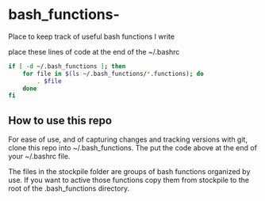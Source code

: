 # bash_functions-
Place to keep track of useful bash functions I write

place these lines of code at the end of the ~/.bashrc

```bash
if [ -d ~/.bash_functions ]; then
    for file in $(ls ~/.bash_functions/*.functions); do
        . $file
    done
fi
```

## How to use this repo

For ease of use, and of capturing changes and tracking versions with git, clone this repo
into ~/.bash_functions.
The put the code above at the end of your ~/.bashrc file.

The files in the stockpile folder are groups of bash functions organized by use.
If you want to active those functions copy them from stockpile to the root of the .bash_functions directory.
